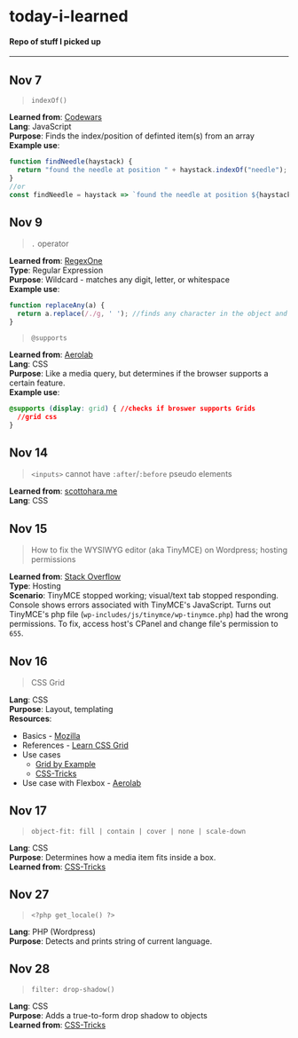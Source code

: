 # today-i-learned  
#### Repo of stuff I picked up  
---  
## Nov 7
>`indexOf()`  

**Learned from**: [Codewars](https://www.codewars.com/kata/56676e8fabd2d1ff3000000c/solutions/javascript)  
**Lang**: JavaScript  
**Purpose**: Finds the index/position of definted item(s) from an array   
**Example use**:   
```javascript
function findNeedle(haystack) {
  return "found the needle at position " + haystack.indexOf("needle");
}
//or
const findNeedle = haystack => `found the needle at position ${haystack.indexOf('needle')}`;
```

## Nov 9  
>`.` operator  

**Learned from**: [RegexOne](https://regexone.com/)  
**Type**: Regular Expression  
**Purpose**: Wildcard - matches any digit, letter, or whitespace  
**Example use**:  
```javascript
function replaceAny(a) {
  return a.replace(/./g, ' '); //finds any character in the object and replaces it with a space.
}
```

>`@supports`   

**Learned from**: [Aerolab](https://aerolab.co/blog/flexbox-grids/)  
**Lang**: CSS  
**Purpose**: Like a media query, but determines if the browser supports a certain feature.  
**Example use**:
```css
@supports (display: grid) { //checks if broswer supports Grids
  //grid css
}
```

## Nov 14 
>`<inputs>` cannot have `:after`/`:before` pseudo elements  

**Learned from**: [scottohara.me](http://www.scottohara.me/article/pseudo-element-input.html)  
**Lang**: CSS


## Nov 15  
> How to fix the WYSIWYG editor (aka TinyMCE) on Wordpress; hosting permissions

**Learned from**: [Stack Overflow](https://wordpress.stackexchange.com/questions/136738/how-to-fix-a-broken-visual-editor)  
**Type**: Hosting  
**Scenario**: TinyMCE stopped working; visual/text tab stopped responding. Console shows errors associated with TinyMCE's JavaScript. Turns out TinyMCE's php file (`wp-includes/js/tinymce/wp-tinymce.php`) had the wrong permissions. To fix, access host's CPanel and change file's permission to `655`.

## Nov 16  
> CSS Grid  

**Lang**: CSS  
**Purpose**: Layout, templating  
**Resources**:
- Basics - [Mozilla](https://mozilladevelopers.github.io/playground/css-grid)
- References - [Learn CSS Grid](http://learncssgrid.com/)  
- Use cases  
  - [Grid by Example](https://gridbyexample.com/examples/example24/)
  - [CSS-Tricks](https://css-tricks.com/things-ive-learned-css-grid-layout/)
- Use case with Flexbox - [Aerolab](https://aerolab.co/blog/flexbox-grids/)  

## Nov 17  
> `object-fit: fill | contain | cover | none | scale-down`

**Lang**: CSS  
**Purpose**: Determines how a media item fits inside a box.  
**Learned from**: [CSS-Tricks](https://css-tricks.com/almanac/properties/o/object-fit/)

## Nov 27  
> `<?php get_locale() ?>`

**Lang**: PHP (Wordpress)  
**Purpose**: Detects and prints string of current language.  

## Nov 28  
> `filter: drop-shadow()`

**Lang**: CSS  
**Purpose**: Adds a true-to-form drop shadow to objects  
**Learned from**: [CSS-Tricks](https://css-tricks.com/breaking-css-box-shadow-vs-drop-shadow/)  

